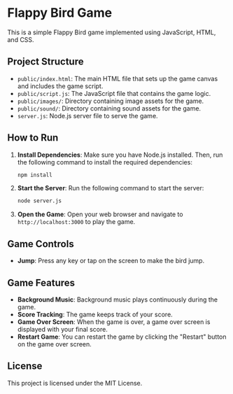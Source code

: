 # Flappy Bird Game

This is a simple Flappy Bird game implemented using JavaScript, HTML, and CSS.

## Project Structure

- `public/index.html`: The main HTML file that sets up the game canvas and includes the game script.
- `public/script.js`: The JavaScript file that contains the game logic.
- `public/images/`: Directory containing image assets for the game.
- `public/sound/`: Directory containing sound assets for the game.
- `server.js`: Node.js server file to serve the game.

## How to Run

1. **Install Dependencies**: Make sure you have Node.js installed. Then, run the following command to install the required dependencies:
    ```sh
    npm install
    ```

2. **Start the Server**: Run the following command to start the server:
    ```sh
    node server.js
    ```

3. **Open the Game**: Open your web browser and navigate to `http://localhost:3000` to play the game.

## Game Controls

- **Jump**: Press any key or tap on the screen to make the bird jump.

## Game Features

- **Background Music**: Background music plays continuously during the game.
- **Score Tracking**: The game keeps track of your score.
- **Game Over Screen**: When the game is over, a game over screen is displayed with your final score.
- **Restart Game**: You can restart the game by clicking the "Restart" button on the game over screen.

## License

This project is licensed under the MIT License.
